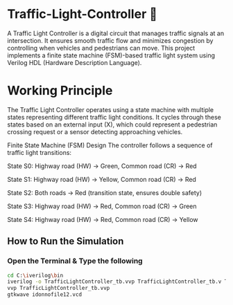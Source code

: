 # Traffic-Light-Controller 🚦

A Traffic Light Controller is a digital circuit that manages traffic signals at an intersection. It ensures smooth traffic flow and minimizes congestion by controlling when vehicles and pedestrians can move. This project implements a finite state machine (FSM)-based traffic light system using Verilog HDL (Hardware Description Language).

#  Working Principle

The Traffic Light Controller operates using a state machine with multiple states representing different traffic light conditions. It cycles through these states based on an external input (X), which could represent a pedestrian crossing request or a sensor detecting approaching vehicles.

Finite State Machine (FSM) Design
The controller follows a sequence of traffic light transitions:

State S0:  Highway road (HW) → Green, Common road (CR) → Red

State S1:  Highway road (HW) → Yellow, Common road (CR) → Red

State S2:  Both roads → Red (transition state, ensures double safety) 

State S3:  Highway road (HW) → Red, Common road (CR) → Green

State S4:  Highway road (HW) → Red, Common road (CR) → Yellow

##  How to Run the Simulation

### Open the Terminal & Type the following 
```sh
cd C:\iverilog\bin
iverilog -o TrafficLightController_tb.vvp TrafficLightController_tb.v TrafficLightController.v
vvp TrafficLightController_tb.vvp
gtkwave idonnofile12.vcd


